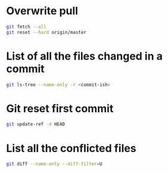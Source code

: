 # Overwrite pull

```sh
git fetch --all
git reset --hard origin/master
```

# List of all the files changed in a commit

```sh
git ls-tree --name-only -r <commit-ish>
```

# Git reset first commit

```sh
git update-ref -d HEAD
```

# List all the conflicted files

```sh
git diff --name-only --diff-filter=U
```
